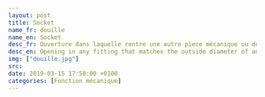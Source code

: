 ```yaml
---
layout: post
title: Socket
name_fr: douille
name_en: Socket
desc_fr: Ouverture dans laquelle rentre une autre pìece mécanique ou de fixation.  ou  Embout d'outil pour visser ou dévisser un élément de fixation.
desc_en: Opening in any fitting that matches the outside diameter of another mechanical part.  or  Receptacle into which a tapered tool is inserted.
img: ["douille.jpg"]
src: 
date: 2019-03-15 17:58:00 +0100
categories: [Fonction mécanique]
---
```

